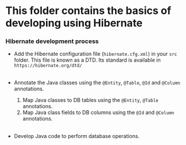 # This folder contains the basics of developing using Hibernate

### Hibernate development process


- Add the Hibernate configuration file (`hibernate.cfg.xml`) in your `src` folder. This file is known as a DTD. Its standard is available in `https://hibernate.org/dtd/` <br><br>

- Annotate the Java classes using the `@Entity`, `@Table`, `@Id` and `@Column` annotations.<br>
    1. Map Java classes to DB tables using the `@Entity`, `@Table` annotations.<br>
    2. Map Java class fields to DB columns using the `@Id` and `@Column` annotations.
<br><br>
- Develop Java code to perform database operations.